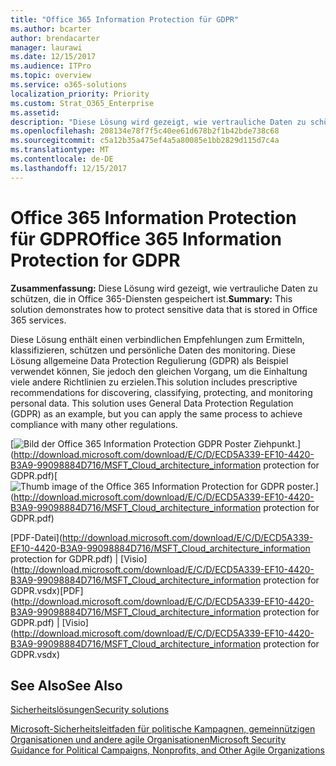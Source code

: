 ```yaml
---
title: "Office 365 Information Protection für GDPR"
ms.author: bcarter
author: brendacarter
manager: laurawi
ms.date: 12/15/2017
ms.audience: ITPro
ms.topic: overview
ms.service: o365-solutions
localization_priority: Priority
ms.custom: Strat_O365_Enterprise
ms.assetid: 
description: "Diese Lösung wird gezeigt, wie vertrauliche Daten zu schützen, die in Office 365-Diensten gespeichert ist."
ms.openlocfilehash: 208134e78f7f5c40ee61d678b2f1b42bde738c68
ms.sourcegitcommit: c5a12b35a475ef4a5a80085e1bb2829d115d7c4a
ms.translationtype: MT
ms.contentlocale: de-DE
ms.lasthandoff: 12/15/2017
---
```

# <a name="office-365-information-protection-for-gdpr"></a><span data-ttu-id="f9eef-103">Office 365 Information Protection für GDPR</span><span class="sxs-lookup"><span data-stu-id="f9eef-103">Office 365 Information Protection for GDPR</span></span>

 <span data-ttu-id="f9eef-104">**Zusammenfassung:** Diese Lösung wird gezeigt, wie vertrauliche Daten zu schützen, die in Office 365-Diensten gespeichert ist.</span><span class="sxs-lookup"><span data-stu-id="f9eef-104">**Summary:** This solution demonstrates how to protect sensitive data that is stored in Office 365 services.</span></span>
  
<span data-ttu-id="f9eef-p101">Diese Lösung enthält einen verbindlichen Empfehlungen zum Ermitteln, klassifizieren, schützen und persönliche Daten des monitoring. Diese Lösung allgemeine Data Protection Regulierung (GDPR) als Beispiel verwendet können, Sie jedoch den gleichen Vorgang, um die Einhaltung viele andere Richtlinien zu erzielen.</span><span class="sxs-lookup"><span data-stu-id="f9eef-p101">This solution includes prescriptive recommendations for discovering, classifying, protecting, and monitoring personal data. This solution uses General Data Protection Regulation (GDPR) as an example, but you can apply the same process to achieve compliance with many other regulations.</span></span>

<span data-ttu-id="f9eef-107">[![Bild der Office 365 Information Protection GDPR Poster Ziehpunkt.](images/InfoProtectGDPR_Poster/o365infoprotectforgdpr_thumb.png)](http://download.microsoft.com/download/E/C/D/ECD5A339-EF10-4420-B3A9-99098884D716/MSFT_Cloud_architecture_information protection for GDPR.pdf)</span><span class="sxs-lookup"><span data-stu-id="f9eef-107">[![Thumb image of the Office 365 Information Protection for GDPR poster.](images/InfoProtectGDPR_Poster/o365infoprotectforgdpr_thumb.png)](http://download.microsoft.com/download/E/C/D/ECD5A339-EF10-4420-B3A9-99098884D716/MSFT_Cloud_architecture_information protection for GDPR.pdf)</span></span>
  
<span data-ttu-id="f9eef-108">[PDF-Datei](http://download.microsoft.com/download/E/C/D/ECD5A339-EF10-4420-B3A9-99098884D716/MSFT_Cloud_architecture_information protection for GDPR.pdf)  | [Visio](http://download.microsoft.com/download/E/C/D/ECD5A339-EF10-4420-B3A9-99098884D716/MSFT_Cloud_architecture_information protection for GDPR.vsdx)</span><span class="sxs-lookup"><span data-stu-id="f9eef-108">[PDF](http://download.microsoft.com/download/E/C/D/ECD5A339-EF10-4420-B3A9-99098884D716/MSFT_Cloud_architecture_information protection for GDPR.pdf)  | [Visio](http://download.microsoft.com/download/E/C/D/ECD5A339-EF10-4420-B3A9-99098884D716/MSFT_Cloud_architecture_information protection for GDPR.vsdx)</span></span>
  

## <a name="see-also"></a><span data-ttu-id="f9eef-109">See Also</span><span class="sxs-lookup"><span data-stu-id="f9eef-109">See Also</span></span>

[<span data-ttu-id="f9eef-110">Sicherheitslösungen</span><span class="sxs-lookup"><span data-stu-id="f9eef-110">Security solutions</span></span>](security-solutions.md)
  
[<span data-ttu-id="f9eef-111">Microsoft-Sicherheitsleitfaden für politische Kampagnen, gemeinnützigen Organisationen und andere agile Organisationen</span><span class="sxs-lookup"><span data-stu-id="f9eef-111">Microsoft Security Guidance for Political Campaigns, Nonprofits, and Other Agile Organizations</span></span>](microsoft-security-guidance-for-political-campaigns-nonprofits-and-other-agile-o.md)





